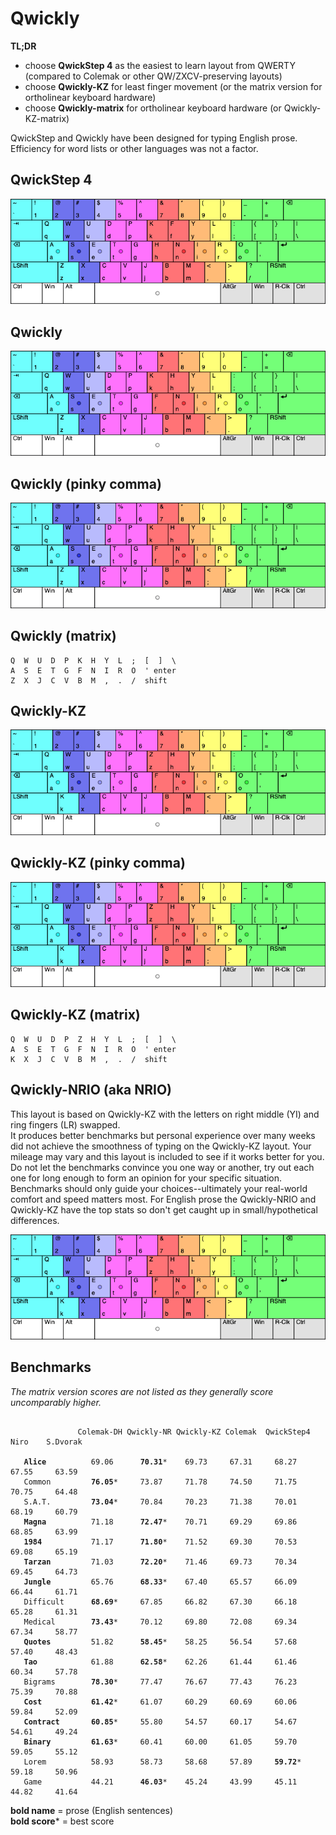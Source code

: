 # Qwickly

**TL;DR**
- choose **QwickStep 4** as the easiest to learn layout from QWERTY (compared to Colemak or other QW/ZXCV-preserving layouts)
- choose **Qwickly-KZ** for least finger movement (or the matrix version for ortholinear keyboard hardware)
- choose **Qwickly-matrix** for ortholinear keyboard hardware (or Qwickly-KZ-matrix)

QwickStep and Qwickly have been designed for typing English prose. Efficiency for word lists or other languages was not a factor.

## QwickStep 4
![QwickStep 4 layout](https://github.com/qwickly-org/Qwickly/blob/master/QwickStep4.png)

## Qwickly
![Qwickly layout](https://github.com/qwickly-org/Qwickly/blob/master/Qwickly.png)

## Qwickly (pinky comma)
![Qwickly (pinky comma) layout](https://github.com/qwickly-org/Qwickly/blob/master/Qwickly-comma.png)

## Qwickly (matrix)
```
Q  W  U  D  P  K  H  Y  L  ;  [  ]  \
A  S  E  T  G  F  N  I  R  O  ' enter
Z  X  J  C  V  B  M  ,  .  /  shift
```

## Qwickly-KZ
![Qwickly-KZ layout](https://github.com/qwickly-org/Qwickly/blob/master/Qwickly-KZ.png)

## Qwickly-KZ (pinky comma)
![Qwickly-KZ layout](https://github.com/qwickly-org/Qwickly/blob/master/Qwickly-KZ-comma.png)

## Qwickly-KZ (matrix)
```
Q  W  U  D  P  Z  H  Y  L  ;  [  ]  \
A  S  E  T  G  F  N  I  R  O  ' enter
K  X  J  C  V  B  M  ,  .  /  shift
```

## Qwickly-NRIO (aka NRIO)

This layout is based on Qwickly-KZ with the letters on right middle (YI) and ring fingers (LR) swapped.<br/>
It produces better benchmarks but personal experience over many weeks did not achieve the smoothness of typing on the Qwickly-KZ layout. Your mileage may vary and this layout is included to see if it works better for you. Do not let the benchmarks convince you one way or another, try out each one for long enough to form an opinion for your specific situation. Benchmarks should only guide your choices--ultimately your real-world comfort and speed matters most. For English prose the Qwickly-NRIO and Qwickly-KZ have the top stats so don't get caught up in small/hypothetical differences.

![Qwickly-NRIO layout](https://github.com/qwickly-org/Qwickly/blob/master/Qwickly-NRIO.png)

## Benchmarks

*The matrix version scores are not listed as they generally score uncomparably higher.*

<pre><code>
               Colemak-DH Qwickly-NR Qwickly-KZ Colemak  QwickStep4  Niro    S.Dvorak

   <b>Alice</b>          69.06      <b>70.31</b>*    69.73     67.31     68.27     67.55     63.59
   Common         <b>76.05</b>*     73.87     71.78     74.50     71.75     70.75     64.48
   S.A.T.         <b>73.04</b>*     70.84     70.23     71.38     70.01     68.19     60.79
   <b>Magna</b>          71.18      <b>72.47</b>*    70.71     69.29     69.86     68.85     63.99
   <b>1984</b>           71.17      <b>71.80</b>*    71.52     69.30     70.53     69.08     65.19
   <b>Tarzan</b>         71.03      <b>72.20</b>*    71.46     69.73     70.34     69.45     64.73
   <b>Jungle</b>         65.76      <b>68.33</b>*    67.40     65.57     66.09     66.44     61.71
   Difficult      <b>68.69</b>*     67.85     66.82     67.30     66.18     65.28     61.31
   Medical        <b>73.43</b>*     70.12     69.80     72.08     69.34     67.34     58.77
   <b>Quotes</b>         51.82      <b>58.45</b>*    58.25     56.54     57.68     57.40     48.43
   <b>Tao</b>            61.88      <b>62.58</b>*    62.26     61.44     61.46     60.34     57.78
   Bigrams        <b>78.30</b>*     77.47     76.67     77.43     76.23     75.39     70.88
   <b>Cost</b>           <b>61.42</b>*     61.07     60.29     60.69     60.06     59.84     52.09
   <b>Contract</b>       <b>60.85</b>*     55.80     54.57     60.17     54.67     54.61     49.24
   <b>Binary</b>         <b>61.63</b>*     60.41     60.00     61.05     59.70     59.05     55.12
   Lorem          58.93      58.73     58.68     57.89     <b>59.72</b>*    59.18     50.96
   Game           44.21      <b>46.03</b>*    45.24     43.99     45.11     44.82     41.64
</code></pre>

**bold name** = prose (English sentences)<br/>
**bold score*** = best score
